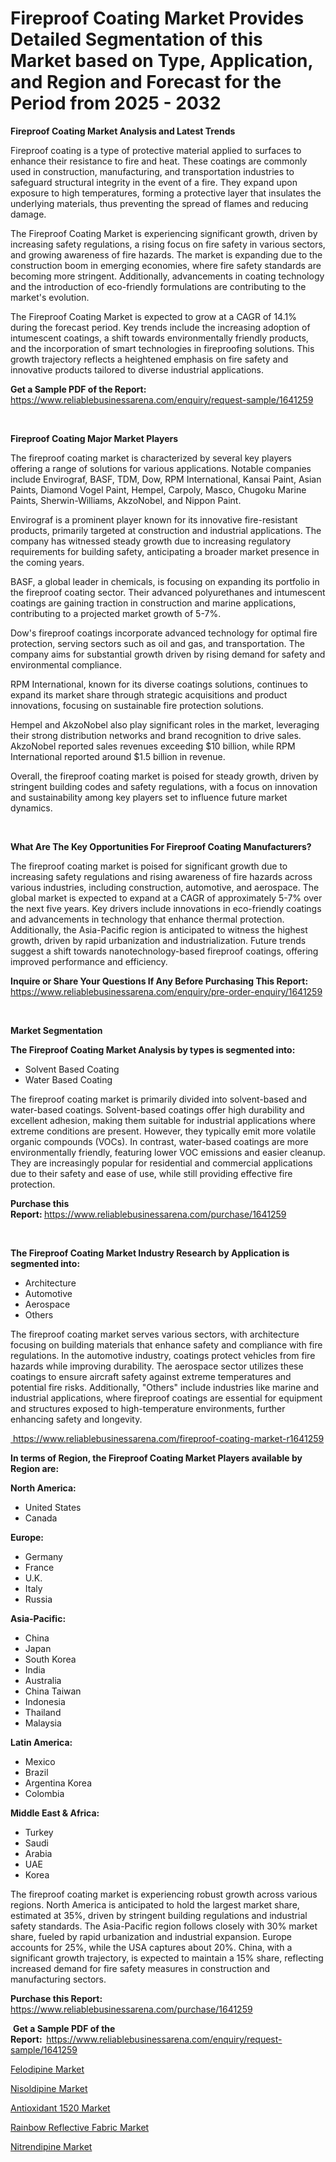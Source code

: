 <p><h1>Fireproof Coating Market Provides Detailed Segmentation of this Market based on Type, Application, and Region and Forecast for the Period from 2025 - 2032</h1></p><p><strong>Fireproof Coating Market Analysis and Latest Trends</strong></p>
<p><p>Fireproof coating is a type of protective material applied to surfaces to enhance their resistance to fire and heat. These coatings are commonly used in construction, manufacturing, and transportation industries to safeguard structural integrity in the event of a fire. They expand upon exposure to high temperatures, forming a protective layer that insulates the underlying materials, thus preventing the spread of flames and reducing damage.</p><p>The Fireproof Coating Market is experiencing significant growth, driven by increasing safety regulations, a rising focus on fire safety in various sectors, and growing awareness of fire hazards. The market is expanding due to the construction boom in emerging economies, where fire safety standards are becoming more stringent. Additionally, advancements in coating technology and the introduction of eco-friendly formulations are contributing to the market's evolution.</p><p>The Fireproof Coating Market is expected to grow at a CAGR of 14.1% during the forecast period. Key trends include the increasing adoption of intumescent coatings, a shift towards environmentally friendly products, and the incorporation of smart technologies in fireproofing solutions. This growth trajectory reflects a heightened emphasis on fire safety and innovative products tailored to diverse industrial applications.</p></p>
<p><strong>Get a Sample PDF of the Report:&nbsp;</strong> <a href="https://www.reliablebusinessarena.com/enquiry/request-sample/1641259?utm_campaign=2113&utm_medium=2&utm_source=Github&utm_content=ia&utm_term=30012025&utm_id=fireproof-coating">https://www.reliablebusinessarena.com/enquiry/request-sample/1641259</a></p>
<p>&nbsp;</p>
<p><strong>Fireproof Coating Major Market Players</strong></p>
<p><p>The fireproof coating market is characterized by several key players offering a range of solutions for various applications. Notable companies include Envirograf, BASF, TDM, Dow, RPM International, Kansai Paint, Asian Paints, Diamond Vogel Paint, Hempel, Carpoly, Masco, Chugoku Marine Paints, Sherwin-Williams, AkzoNobel, and Nippon Paint.</p><p>Envirograf is a prominent player known for its innovative fire-resistant products, primarily targeted at construction and industrial applications. The company has witnessed steady growth due to increasing regulatory requirements for building safety, anticipating a broader market presence in the coming years.</p><p>BASF, a global leader in chemicals, is focusing on expanding its portfolio in the fireproof coating sector. Their advanced polyurethanes and intumescent coatings are gaining traction in construction and marine applications, contributing to a projected market growth of 5-7%.</p><p>Dow's fireproof coatings incorporate advanced technology for optimal fire protection, serving sectors such as oil and gas, and transportation. The company aims for substantial growth driven by rising demand for safety and environmental compliance.</p><p>RPM International, known for its diverse coatings solutions, continues to expand its market share through strategic acquisitions and product innovations, focusing on sustainable fire protection solutions.</p><p>Hempel and AkzoNobel also play significant roles in the market, leveraging their strong distribution networks and brand recognition to drive sales. AkzoNobel reported sales revenues exceeding $10 billion, while RPM International reported around $1.5 billion in revenue.</p><p>Overall, the fireproof coating market is poised for steady growth, driven by stringent building codes and safety regulations, with a focus on innovation and sustainability among key players set to influence future market dynamics.</p></p>
<p>&nbsp;</p>
<p><strong>What Are The Key Opportunities For Fireproof Coating Manufacturers?</strong></p>
<p><p>The fireproof coating market is poised for significant growth due to increasing safety regulations and rising awareness of fire hazards across various industries, including construction, automotive, and aerospace. The global market is expected to expand at a CAGR of approximately 5-7% over the next five years. Key drivers include innovations in eco-friendly coatings and advancements in technology that enhance thermal protection. Additionally, the Asia-Pacific region is anticipated to witness the highest growth, driven by rapid urbanization and industrialization. Future trends suggest a shift towards nanotechnology-based fireproof coatings, offering improved performance and efficiency.</p></p>
<p><strong>Inquire or Share Your Questions If Any Before Purchasing This Report:</strong> <a href="https://www.reliablebusinessarena.com/enquiry/pre-order-enquiry/1641259?utm_campaign=2113&utm_medium=2&utm_source=Github&utm_content=ia&utm_term=30012025&utm_id=fireproof-coating">https://www.reliablebusinessarena.com/enquiry/pre-order-enquiry/1641259</a></p>
<p>&nbsp;</p>
<p><strong>Market Segmentation</strong></p>
<p><strong>The Fireproof Coating Market Analysis by types is segmented into:</strong></p>
<p><ul><li>Solvent Based Coating</li><li>Water Based Coating</li></ul></p>
<p><p>The fireproof coating market is primarily divided into solvent-based and water-based coatings. Solvent-based coatings offer high durability and excellent adhesion, making them suitable for industrial applications where extreme conditions are present. However, they typically emit more volatile organic compounds (VOCs). In contrast, water-based coatings are more environmentally friendly, featuring lower VOC emissions and easier cleanup. They are increasingly popular for residential and commercial applications due to their safety and ease of use, while still providing effective fire protection.</p></p>
<p><strong>Purchase this Report:&nbsp;</strong><a href="https://www.reliablebusinessarena.com/purchase/1641259?utm_campaign=2113&utm_medium=2&utm_source=Github&utm_content=ia&utm_term=30012025&utm_id=fireproof-coating">https://www.reliablebusinessarena.com/purchase/1641259</a></p>
<p>&nbsp;</p>
<p><strong>The Fireproof Coating Market Industry Research by Application is segmented into:</strong></p>
<p><ul><li>Architecture</li><li>Automotive</li><li>Aerospace</li><li>Others</li></ul></p>
<p><p>The fireproof coating market serves various sectors, with architecture focusing on building materials that enhance safety and compliance with fire regulations. In the automotive industry, coatings protect vehicles from fire hazards while improving durability. The aerospace sector utilizes these coatings to ensure aircraft safety against extreme temperatures and potential fire risks. Additionally, "Others" include industries like marine and industrial applications, where fireproof coatings are essential for equipment and structures exposed to high-temperature environments, further enhancing safety and longevity.</p></p>
<p><a href="https://www.reliablebusinessarena.com/fireproof-coating-market-r1641259?utm_campaign=2113&utm_medium=2&utm_source=Github&utm_content=ia&utm_term=30012025&utm_id=fireproof-coating">&nbsp;https://www.reliablebusinessarena.com/fireproof-coating-market-r1641259</a></p>
<p><strong>In terms of Region, the Fireproof Coating Market Players available by Region are:</strong></p>
<p>
    <p> <strong> North America: </strong>
        <ul>
            <li>United States</li>
            <li>Canada</li>
        </ul>
        </p> 
    <p> <strong> Europe: </strong>
        <ul>
            <li>Germany</li>
            <li>France</li>
            <li>U.K.</li>
            <li>Italy</li>
            <li>Russia</li>
        </ul>
        </p> 
    <p> <strong> Asia-Pacific: </strong>
        <ul>
            <li>China</li>
            <li>Japan</li>
            <li>South Korea</li>
            <li>India</li>
            <li>Australia</li>
            <li>China Taiwan</li>
            <li>Indonesia</li>
            <li>Thailand</li>
            <li>Malaysia</li>
        </ul>
        </p> 
    <p> <strong> Latin America: </strong>
        <ul>
            <li>Mexico</li>
            <li>Brazil</li>
            <li>Argentina Korea</li>
            <li>Colombia</li>
        </ul>
        </p> 
    <p> <strong> Middle East & Africa: </strong>
        <ul>
            <li>Turkey</li>
            <li>Saudi</li>
            <li>Arabia</li>
            <li>UAE</li>
            <li>Korea</li>
        </ul>
    </p>
    </p>
<p><p>The fireproof coating market is experiencing robust growth across various regions. North America is anticipated to hold the largest market share, estimated at 35%, driven by stringent building regulations and industrial safety standards. The Asia-Pacific region follows closely with 30% market share, fueled by rapid urbanization and industrial expansion. Europe accounts for 25%, while the USA captures about 20%. China, with a significant growth trajectory, is expected to maintain a 15% share, reflecting increased demand for fire safety measures in construction and manufacturing sectors.</p></p>
<p><strong>Purchase this Report: </strong><a href="https://www.reliablebusinessarena.com/purchase/1641259?utm_campaign=2113&utm_medium=2&utm_source=Github&utm_content=ia&utm_term=30012025&utm_id=fireproof-coating">https://www.reliablebusinessarena.com/purchase/1641259</a></p>
<p>&nbsp;<strong>Get a Sample PDF of the Report:&nbsp;&nbsp;</strong><a href="https://www.reliablebusinessarena.com/enquiry/request-sample/1641259?utm_campaign=2113&utm_medium=2&utm_source=Github&utm_content=ia&utm_term=30012025&utm_id=fireproof-coating">https://www.reliablebusinessarena.com/enquiry/request-sample/1641259</a></p>
<p><strong></strong></p>
<p><p><a href="https://github.com/redwaymarilynn63/Market-Research-Report-List-1/blob/main/felodipine-market.md?utm_campaign=2113&utm_medium=2&utm_source=Github&utm_content=ia&utm_term=30012025&utm_id=fireproof-coating">Felodipine Market</a></p><p><a href="https://github.com/bolalfredia7777/Market-Research-Report-List-1/blob/main/nisoldipine-market.md?utm_campaign=2113&utm_medium=2&utm_source=Github&utm_content=ia&utm_term=30012025&utm_id=fireproof-coating">Nisoldipine Market</a></p><p><a href="https://github.com/ajconndra/Market-Research-Report-List-1/blob/main/antioxidant-1520-market.md?utm_campaign=2113&utm_medium=2&utm_source=Github&utm_content=ia&utm_term=30012025&utm_id=fireproof-coating">Antioxidant 1520 Market</a></p><p><a href="https://github.com/ravenecashe/Market-Research-Report-List-1/blob/main/rainbow-reflective-fabric-market.md?utm_campaign=2113&utm_medium=2&utm_source=Github&utm_content=ia&utm_term=30012025&utm_id=fireproof-coating">Rainbow Reflective Fabric Market</a></p><p><a href="https://github.com/ccreola81/Market-Research-Report-List-1/blob/main/nitrendipine-market.md?utm_campaign=2113&utm_medium=2&utm_source=Github&utm_content=ia&utm_term=30012025&utm_id=fireproof-coating">Nitrendipine Market</a></p></p>